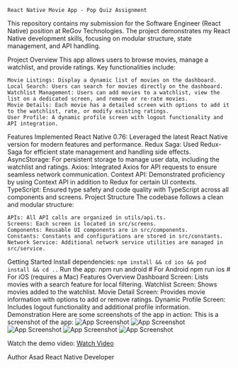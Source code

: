     React Native Movie App - Pop Quiz Assignment
This repository contains my submission for the Software Engineer (React Native) position at ReGov Technologies. The project demonstrates my React Native development skills, focusing on modular structure, state management, and API handling.

Project Overview
This app allows users to browse movies, manage a watchlist, and provide ratings. Key functionalities include:

    Movie Listings: Display a dynamic list of movies on the dashboard.
    Local Search: Users can search for movies directly on the dashboard.
    Watchlist Management: Users can add movies to a watchlist, view the list on a dedicated screen, and remove or re-rate movies.
    Movie Details: Each movie has a detailed screen with options to add it to the watchlist, rate, or modify existing ratings.
    User Profile: A dynamic profile screen with logout functionality and API integration.

Features Implemented
React Native 0.76: Leveraged the latest React Native version for modern features and performance.
Redux Saga: Used Redux-Saga for efficient state management and handling side effects.
AsyncStorage: For persistent storage to manage user data, including the watchlist and ratings.
Axios: Integrated Axios for API requests to ensure seamless network communication.
Context API: Demonstrated proficiency by using Context API in addition to Redux for certain UI contexts.
TypeScript: Ensured type safety and code quality with TypeScript across all components and screens.
Project Structure
The codebase follows a clean and modular structure:

    APIs: All API calls are organized in utils/api.ts.
    Screens: Each screen is located in src/screens.
    Components: Reusable UI components are in src/components.
    Constants: Constants and configurations are stored in src/constants.
    Network Service: Additional network service utilities are managed in src/service.
    
Getting Started
Install dependencies:
`npm install && cd ios && pod install && cd ..`
Run the app:
npm run android   # For Android
npm run ios       # For iOS (requires a Mac)
Features Overview
Dashboard Screen: Lists movies with a search feature for local filtering.
Watchlist Screen: Shows movies added to the watchlist.
Movie Detail Screen: Provides movie information with options to add or remove ratings.
Dynamic Profile Screen: Includes logout functionality and additional profile information.
Demonstration
Here are some screenshots of the app in action:
This is a screenshot of the app:
![App Screenshot](https://drive.google.com/uc?export=view&id=18TKw_1dGvS718mmCWDXyIO89OLedBn3X)
![App Screenshot](https://drive.google.com/uc?export=view&id=1ZbxNPbiwAra1a19TLZJOnrH52pNYzz2Z)
![App Screenshot](https://drive.google.com/uc?export=view&id=1lQipaaRupMZCUQPv9jlQ2_PzyT3TAhSf)
![App Screenshot](https://drive.google.com/uc?export=view&id=1YfGFyw0SzV8cFa5knS_sqp3yEuBVzfcE)
![App Screenshot](https://drive.google.com/uc?export=view&id=1_uviMHKmAmaiAZt2fN3WsTIseAR1N-Ex)


Watch the demo video:
[Watch Video](https://drive.google.com/file/d/1LYUvM_TC0AujgOrNS9q2yK49F7i8uu7A/view?usp=drive_link)




Author
Asad
React Native Developer
